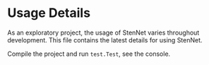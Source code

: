 # Usage Details

As an exploratory project, the usage of StenNet varies throughout 
development. This file contains the latest details for using 
StenNet.

Compile the project and run `test.Test`, see the console.